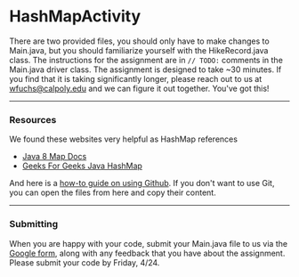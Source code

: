 # HashMapActivity

There are two provided files, you should only have to make changes to Main.java, but you should familiarize yourself with the HikeRecord.java class. The instructions for the assignment are in `// TODO:` comments in the Main.java driver class. The assignment is designed to take ~30 minutes. If you find that it is taking significantly longer, please reach out to us at wfuchs@calpoly.edu and we can figure it out together. You've got this!

---

### Resources

We found these websites very helpful as HashMap references
* [Java 8 Map Docs](https://docs.oracle.com/javase/8/docs/api/java/util/Map.html)
* [Geeks For Geeks Java HashMap](https://www.geeksforgeeks.org/java-util-hashmap-in-java-with-examples/)

And here is a [how-to guide on using Github](https://help.github.com/en/github/creating-cloning-and-archiving-repositories/cloning-a-repository). If you don't want to use Git, you can open the files from here and copy their content.

---


### Submitting
When you are happy with your code, submit your Main.java file to us via the [Google form](https://docs.google.com/forms/d/e/1FAIpQLSfhmmbF7UYq2WCLdn2l9ZMZgmsPqxAh-Fju2_MFypl_llkTMw/viewform), along with any feedback that you have about the assignment. Please submit your code by Friday, 4/24.
